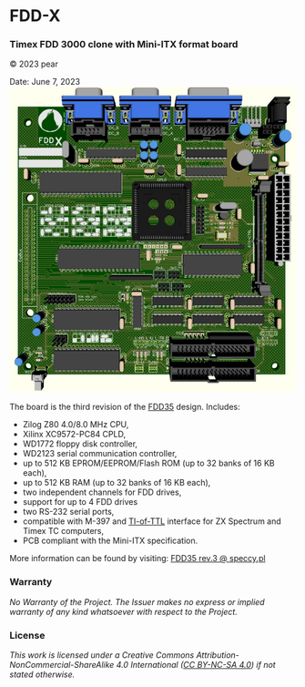 # FDD-X
### Timex FDD 3000 clone with Mini-ITX format board
© 2023 pear

Date: June 7, 2023
![FDD-X](/Docs/FDDXview.jpg)

The board is the third revision of the [FDD35](https://github.com/maciejgruszecki/FDD35) design. Includes:
* Zilog Z80 4.0/8.0 MHz CPU,
* Xilinx XC9572-PC84 CPLD,
* WD1772 floppy disk controller,
* WD2123 serial communication controller,
* up to 512 KB EPROM/EEPROM/Flash ROM (up to 32 banks of 16 KB each),
* up to 512 KB RAM (up to 32 banks of 16 KB each),
* two independent channels for FDD drives,
* support for up to 4 FDD drives
* two RS-232 serial ports,
* compatible with M-397 and [TI-of-TTL](https://github.com/maciejgruszecki/TIofTTL) interface for ZX Spectrum and Timex TC computers,
* PCB compliant with the Mini-ITX specification.

More information can be found by visiting: [FDD35 rev.3 @ speccy.pl](https://www.speccy.pl/forum/index.php?topic=7166.0)

### Warranty


*No Warranty of the Project. The Issuer makes no express or implied warranty of any kind whatsoever with respect to the Project.*



### License


*This work is licensed under a Creative Commons Attribution-NonCommercial-ShareAlike 4.0 International ([CC BY-NC-SA 4.0](https://creativecommons.org/licenses/by-nc-sa/4.0/)) if not stated otherwise.*

